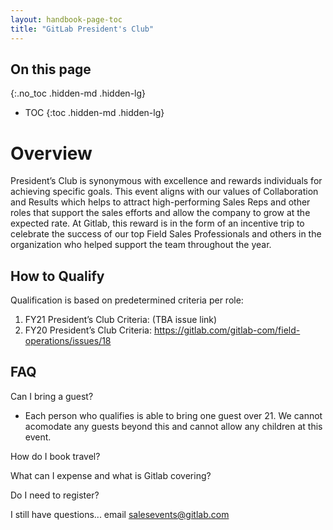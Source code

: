 ```yaml
---
layout: handbook-page-toc
title: "GitLab President's Club"
---
```


## On this page
{:.no_toc .hidden-md .hidden-lg}

- TOC
{:toc .hidden-md .hidden-lg}

# Overview
President’s Club is synonymous with excellence and rewards individuals for achieving specific goals.  This event aligns with our values of Collaboration and Results which helps to attract high-performing Sales Reps and other roles that support the sales efforts and allow the company to grow at the expected rate.  At Gitlab, this reward is in the form of an incentive trip to celebrate the success of our top Field Sales Professionals and others in the organization who helped support the team throughout the year.   

## How to Qualify

Qualification is based on predetermined criteria per role: 

1. FY21 President’s Club Criteria: (TBA issue link) 
1. FY20 President’s Club Criteria: https://gitlab.com/gitlab-com/field-operations/issues/18

## FAQ
Can I bring a guest?
 * Each person who qualifies is able to bring one guest over 21. We cannot acomodate any guests beyond this and cannot allow any children at this event. 

How do I book travel?

What can I expense and what is Gitlab covering?

Do I need to register?

I still have questions... email salesevents@gitlab.com
